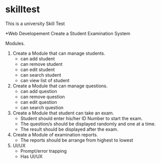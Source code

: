 # skilltest
This is a university Skill Test

*Web Developement 
Create a Student Examination System

Modules.
1. Create a Module that can manage students.
   - can add student
   - can remove student
   - can edit student
   - can search student
   - can view list of student
2. Create a Module that can manage questions.
   - can add question
   - can remove question
   - can edit question
   - can search question
3. Create a Module that student can take an exam.
   - Student should enter his/her ID Number to start the exam.
   - The question/s should be displayed randomly and one at a time.
   - The result should be displayed after the exam.
4. Create a Module of examination reports.
   - The reports should be arrange from highest to lowest
5. UI/UX
   - Prompt/error trapping
   - Has UI/UX
